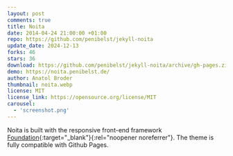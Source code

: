 ```yaml
---
layout: post
comments: true
title: Noita
date: 2014-04-24 21:00:00 +01:00
repo: https://github.com/penibelst/jekyll-noita
update_date: 2024-12-13
forks: 46
stars: 36
download: https://github.com/penibelst/jekyll-noita/archive/gh-pages.zip
demo: https://noita.penibelst.de/
author: Anatol Broder
thumbnail: noita.webp
license: MIT
license_link: https://opensource.org/license/MIT
carousel:
  - 'screenshot.png'
---
```


Noita is built with the responsive front-end framework [Foundation](https://foundation.zurb.com/){:target="_blank"}{:rel="noopener noreferrer"}. The theme is fully compatible with Github Pages.
